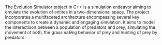 The Evolution Simulator project in C++ is a simulation endeavor aiming to emulate the
evolution of entites in a two-dimensional space. The project incorporates a multifaceted
architecture encompassing several key components to create a dynamic and engaging
simulation. It aims to model the interactioon between a population of predators and prey,
simulating the movement of both, the grass eaƟng behavior of prey and hunting of prey by
predators.
